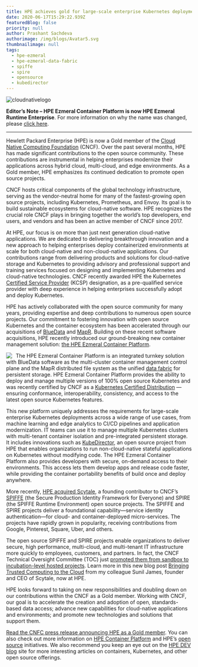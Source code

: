 ```yaml
---
title: HPE achieves gold for large-scale enterprise Kubernetes deployments
date: 2020-06-17T15:29:22.939Z
featuredBlog: false
priority: null
author: Prashant Sachdeva
authorimage: /img/blogs/Avatar5.svg
thumbnailimage: null
tags:
  - hpe-ezmeral
  - hpe-ezmeral-data-fabric
  - spiffe
  - spire
  - opensource
  - kubedirector
---
```

![cloudnativelogo](https://hpe-developer-portal.s3.amazonaws.com/uploads/media/2020/6/cloudnativelogo-1593006822299.png)

**Editor’s Note – HPE Ezmeral Container Platform is now HPE Ezmeral Runtime Enterprise**. For more information on why the name was changed, please [click here](https://community.hpe.com/t5/HPE-Ezmeral-Uncut/HPE-Ezmeral-Container-Platform-is-now-HPE-Ezmeral-Runtime/ba-p/7151720#.YW7nOxrMKM8).
 
- - -


Hewlett Packard Enterprise (HPE) is now a Gold member of the [Cloud Native Computing Foundation](https://www.cncf.io/) (CNCF). Over the past several months, HPE has made significant contributions to the open source community. These contributions are instrumental in helping enterprises modernize their applications across hybrid cloud, multi-cloud, and edge environments. As a Gold member, HPE emphasizes its continued dedication to promote open source projects.

CNCF hosts critical components of the global technology infrastructure, serving as the vendor-neutral home for many of the fastest-growing open source projects, including Kubernetes, Prometheus, and Envoy. Its goal is to build sustainable ecosystems for cloud-native software. HPE recognizes the crucial role CNCF plays in bringing together the world’s top developers, end users, and vendors and has been an active member of CNCF since 2017.

At HPE, our focus is on more than just next generation cloud-native applications. We are dedicated to delivering breakthrough innovation and a new approach to helping enterprises deploy containerized environments at scale for both cloud-native and non-cloud-native applications.  Our contributions range from delivering products and solutions for cloud-native storage and Kubernetes to providing advisory and professional support and training services focused on designing and implementing Kubernetes and cloud-native technologies. CNCF recently awarded HPE the Kubernetes [Certified Service Provider](https://landscape.cncf.io/format=card-mode&organization=hewlett-packard-enterprise&selected=hpe-kcsp) (KCSP) designation, as a pre-qualified service provider with deep experience in helping enterprises successfully adopt and deploy Kubernetes.

HPE has actively collaborated with the open source community for many years, providing expertise and deep contributions to numerous open source projects. Our commitment to fostering innovation with open source Kubernetes and the container ecosystem has been accelerated through our acquisitions of [BlueData](https://www.hpe.com/us/en/newsroom/press-release/2019/05/hewlett-packard-enterprise-integrates-bluedata-to-accelerate-ai-and-data-driven-innovation-in-the-enterprise.html) and [MapR](https://www.hpe.com/us/en/newsroom/press-release/2019/08/hpe-advances-its-intelligent-data-platform-with-acquisition-of-mapr-business-assets.html). Building on these recent software acquisitions, HPE recently introduced our ground-breaking new container management solution: [the HPE Ezmeral Container Platform](https://www.hpe.com/us/en/solutions/container-platform.html).

<img src="https://hpe-developer-portal.s3.amazonaws.com/uploads/media/2020/6/hpe-kubernetescertified-1592924398917.png" style="float: left; margin-right: 10px;">

The HPE Ezmeral Container Platform is an integrated turnkey solution with BlueData software as the multi-cluster container management control plane and the MapR distributed file system as the unified [data fabric](https://www.hpe.com/info/data-fabric) for persistent storage. HPE Ezmeral Container Platform provides the ability to deploy and manage multiple versions of 100% open source Kubernetes and was recently certified by CNCF as a [Kubernetes Certified Distribution](https://landscape.cncf.io/selected=hpe-container-platform) — ensuring conformance, interoperability, consistency, and access to the latest open source Kubernetes features.

This new platform uniquely addresses the requirements for large-scale enterprise Kubernetes deployments across a wide range of use cases, from machine learning and edge analytics to CI/CD pipelines and application modernization. IT teams can use it to manage multiple Kubernetes clusters with multi-tenant container isolation and pre-integrated persistent storage. It includes innovations such as [KubeDirector](https://content.attend.hpe.com/go/agendabuilder.sessions/?l=1043&sid=20267_0&locale=en_US), an open source project from HPE that enables organizations to run non-cloud-native stateful applications on Kubernetes without modifying code. The HPE Ezmeral Container Platform also provides developers with secure, on-demand access to their environments. This access lets them develop apps and release code faster, while providing the container portability benefits of build once and deploy anywhere.

More recently, [HPE acquired Scytale](https://www.hpe.com/us/en/newsroom/blog-post/2020/02/hpe-acquires-scytale-to-advance-open-secure-edge-to-cloud-strategy.html), a founding contributor to CNCF’s [SPIFFE](https://github.com/spiffe/spiffe) (the Secure Production Identity Framework for Everyone) and SPIRE (the SPIFFE Runtime Environment) open source projects. The SPIFFE and SPIRE projects deliver a foundational capability—service identity authentication—for cloud- and container-deployed micro-services. The projects have rapidly grown in popularity, receiving contributions from Google, Pinterest, Square, Uber, and others.

The open source SPIFFE and SPIRE projects enable organizations to deliver secure, high performance, multi-cloud, and multi-tenant IT infrastructure more quickly to employees, customers, and partners. In fact, the CNCF Technical Oversight Committee (TOC) just [promoted them from sandbox to incubation-level hosted projects](https://www.cncf.io/blog/2020/06/22/toc-approves-spiffe-and-spire-to-incubation/). Learn more in this new blog post [Bringing Trusted Computing to the Cloud](https://community.hpe.com/t5/shifting-to-software-defined/bringing-trusted-computing-to-the-cloud/ba-p/7092622#.XvDMTJpKiM8) from my colleague Sunil James, founder and CEO of Scytale, now at HPE. 

HPE looks forward to taking on new responsibilities and doubling down on our contributions within the CNCF as a Gold member. Working with CNCF, our goal is to accelerate the creation and adoption of open, standards-based data access; advance new capabilities for cloud-native applications and environments; and promote new technologies and solutions that support them.

[Read the CNFC press release announcing HPE as a Gold member](https://www.cncf.io/announcement/2020/06/22/cloud-native-computing-foundation-announces-hewlett-packard-enterprise-as-gold-member/). You can also check out more information on [HPE Container Platform](https://www.hpe.com/info/container-platform) and HPE’s [open source](https://developer.hpe.com/projects) initiatives. We also recommend you keep an eye out on the [HPE DEV blog](/blog) site for more interesting articles on containers, Kubernetes, and other open source offerings.

